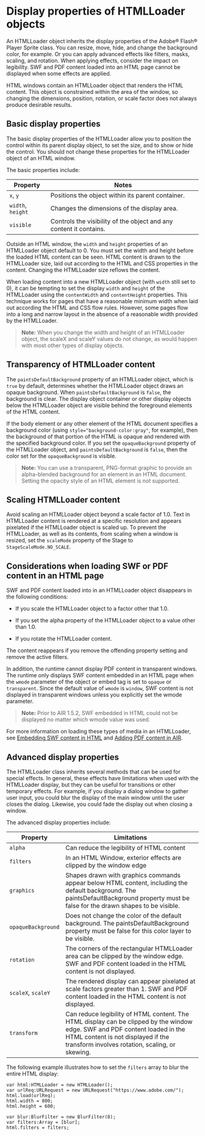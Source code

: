 # Display properties of HTMLLoader objects

An HTMLLoader object inherits the display properties of the Adobe® Flash® Player
Sprite class. You can resize, move, hide, and change the background color, for
example. Or you can apply advanced effects like filters, masks, scaling, and
rotation. When applying effects, consider the impact on legibility. SWF and PDF
content loaded into an HTML page cannot be displayed when some effects are
applied.

HTML windows contain an HTMLLoader object that renders the HTML content. This
object is constrained within the area of the window, so changing the dimensions,
position, rotation, or scale factor does not always produce desirable results.

## Basic display properties

The basic display properties of the HTMLLoader allow you to position the control
within its parent display object, to set the size, and to show or hide the
control. You should not change these properties for the HTMLLoader object of an
HTML window.

The basic properties include:

| Property          | Notes                                                              |
| ----------------- | ------------------------------------------------------------------ |
| `x`, `y`          | Positions the object within its parent container.                  |
| `width`, `height` | Changes the dimensions of the display area.                        |
| `visible`         | Controls the visibility of the object and any content it contains. |

Outside an HTML window, the `width` and `height` properties of an HTMLLoader
object default to 0. You must set the width and height before the loaded HTML
content can be seen. HTML content is drawn to the HTMLLoader size, laid out
according to the HTML and CSS properties in the content. Changing the HTMLLoader
size reflows the content.

When loading content into a new HTMLLoader object (with `width` still set to 0),
it can be tempting to set the display `width` and `height` of the HTMLLoader
using the `contentWidth` and `contentHeight` properties. This technique works
for pages that have a reasonable minimum width when laid out according the HTML
and CSS flow rules. However, some pages flow into a long and narrow layout in
the absence of a reasonable width provided by the HTMLLoader.

> **Note:** When you change the width and height of an HTMLLoader object, the
> scaleX and scaleY values do not change, as would happen with most other types
> of display objects.

## Transparency of HTMLLoader content

The `paintsDefaultBackground` property of an HTMLLoader object, which is `true`
by default, determines whether the HTMLLoader object draws an opaque background.
When `paintsDefaultBackground` is `false`, the background is clear. The display
object container or other display objects below the HTMLLoader object are
visible behind the foreground elements of the HTML content.

If the body element or any other element of the HTML document specifies a
background color (using `style="background-color:gray"`, for example), then the
background of that portion of the HTML is opaque and rendered with the specified
background color. If you set the `opaqueBackground` property of the HTMLLoader
object, and `paintsDefaultBackground` is `false`, then the color set for the
`opaqueBackground` is visible.

> **Note:** You can use a transparent, PNG-format graphic to provide an
> alpha-blended background for an element in an HTML document. Setting the
> opacity style of an HTML element is not supported.

## Scaling HTMLLoader content

Avoid scaling an HTMLLoader object beyond a scale factor of 1.0. Text in
HTMLLoader content is rendered at a specific resolution and appears pixelated if
the HTMLLoader object is scaled up. To prevent the HTMLLoader, as well as its
contents, from scaling when a window is resized, set the `scaleMode` property of
the Stage to `StageScaleMode.NO_SCALE`.

## Considerations when loading SWF or PDF content in an HTML page

SWF and PDF content loaded into in an HTMLLoader object disappears in the
following conditions:

- If you scale the HTMLLoader object to a factor other that 1.0.

- If you set the alpha property of the HTMLLoader object to a value other than
  1.0.

- If you rotate the HTMLLoader content.

The content reappears if you remove the offending property setting and remove
the active filters.

In addition, the runtime cannot display PDF content in transparent windows. The
runtime only displays SWF content embedded in an HTML page when the `wmode`
parameter of the object or embed tag is set to `opaque` or `transparent`. Since
the default value of `wmode` is `window`, SWF content is not displayed in
transparent windows unless you explicitly set the wmode parameter.

> **Note:** Prior to AIR 1.5.2, SWF embedded in HTML could not be displayed no
> matter which wmode value was used.

For more information on loading these types of media in an HTMLLoader, see
[Embedding SWF content in HTML](../programming-html-and-javascript-in-air/embedding-swf-content-in-html.md)
and
[Adding PDF content in AIR](../../rich-media-content/adding-pdf-content-in-air.md).

## Advanced display properties

The HTMLLoader class inherits several methods that can be used for special
effects. In general, these effects have limitations when used with the
HTMLLoader display, but they can be useful for transitions or other temporary
effects. For example, if you display a dialog window to gather user input, you
could blur the display of the main window until the user closes the dialog.
Likewise, you could fade the display out when closing a window.

The advanced display properties include:

| Property           | Limitations                                                                                                                                                                                                         |
| ------------------ | ------------------------------------------------------------------------------------------------------------------------------------------------------------------------------------------------------------------- |
| `alpha`            | Can reduce the legibility of HTML content                                                                                                                                                                           |
| `filters`          | In an HTML Window, exterior effects are clipped by the window edge                                                                                                                                                  |
| `graphics`         | Shapes drawn with graphics commands appear below HTML content, including the default background. The paintsDefaultBackground property must be false for the drawn shapes to be visible.                             |
| `opaqueBackground` | Does not change the color of the default background. The paintsDefaultBackground property must be false for this color layer to be visible.                                                                         |
| `rotation`         | The corners of the rectangular HTMLLoader area can be clipped by the window edge. SWF and PDF content loaded in the HTML content is not displayed.                                                                  |
| `scaleX`, `scaleY` | The rendered display can appear pixelated at scale factors greater than 1. SWF and PDF content loaded in the HTML content is not displayed.                                                                         |
| `transform`        | Can reduce legibility of HTML content. The HTML display can be clipped by the window edge. SWF and PDF content loaded in the HTML content is not displayed if the transform involves rotation, scaling, or skewing. |

The following example illustrates how to set the `filters` array to blur the
entire HTML display:

    var html:HTMLLoader = new HTMLLoader();
    var urlReq:URLRequest = new URLRequest("https://www.adobe.com/");
    html.load(urlReq);
    html.width = 800;
    html.height = 600;

    var blur:BlurFilter = new BlurFilter(8);
    var filters:Array = [blur];
    html.filters = filters;
